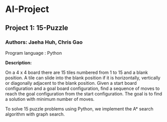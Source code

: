 # AI-Project
## Project 1: 15-Puzzle
### Authors: Jaeha Huh, Chris Gao

Program language : Python

**Description:**

On a 4 x 4 board there are 15 tiles numbered from 1 to 15 and a blank position. A tile can slide into the blank position if it is horizontally, vertically or diagonally adjacent to the blank position. Given a start board configuration and a goal board configuration, find a sequence of moves to reach the goal configuration from the start configuration. The goal is to find a solution with minimum number of moves.

To solve 15 puzzle problems using Python, we implement the A* search algorithm with graph search.
